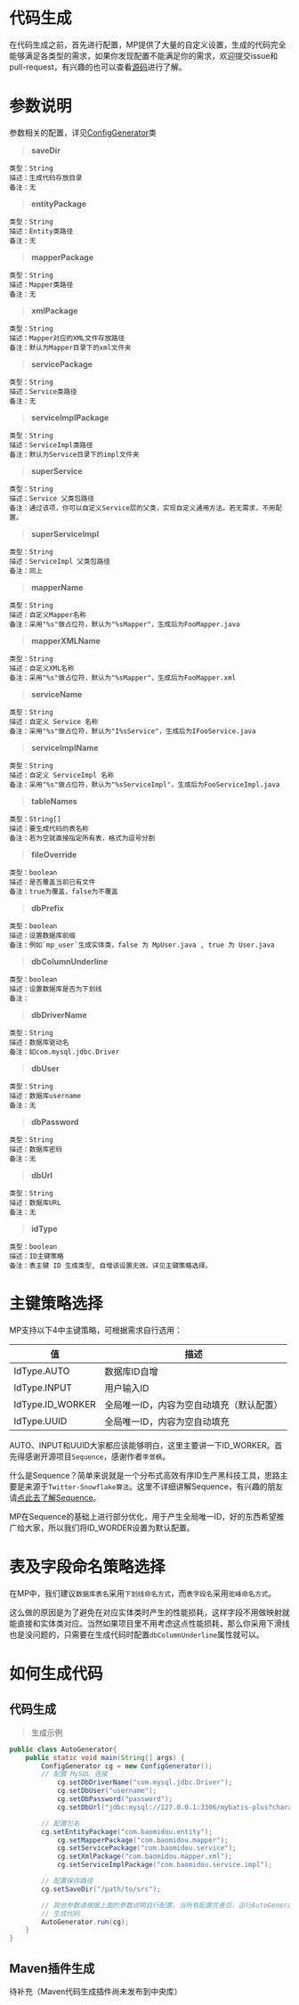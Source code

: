 # 代码生成

在代码生成之前，首先进行配置，MP提供了大量的自定义设置，生成的代码完全能够满足各类型的需求，如果你发现配置不能满足你的需求，欢迎提交issue和pull-request，有兴趣的也可以查看[源码](https://github.com/baomidou/mybatis-plus/tree/master/mybatis-plus/src/main/java/com/baomidou/mybatisplus/generator)进行了解。

# 参数说明

参数相关的配置，详见[ConfigGenerator](https://github.com/baomidou/mybatis-plus/blob/master/mybatis-plus/src/main/java/com/baomidou/mybatisplus/generator/ConfigGenerator.java)类

> **saveDir**

```
类型：String
描述：生成代码存放目录
备注：无
```

> **entityPackage**

```
类型：String
描述：Entity类路径
备注：无
```

> **mapperPackage**

```
类型：String
描述：Mapper类路径
备注：无
```

> **xmlPackage**

```
类型：String
描述：Mapper对应的XML文件存放路径
备注：默认为Mapper目录下的xml文件夹
```

> **servicePackage**

```
类型：String
描述：Service类路径
备注：无
```

> **serviceImplPackage**

```
类型：String
描述：ServiceImpl类路径
备注：默认为Service目录下的impl文件夹
```

> **superService**

```
类型：String
描述：Service 父类包路径
备注：通过该项，你可以自定义Service层的父类，实现自定义通用方法。若无需求，不用配置。
```

> **superServiceImpl**

```
类型：String
描述：ServiceImpl 父类包路径
备注：同上
```

> **mapperName**

```
类型：String
描述：自定义Mapper名称
备注：采用"%s"做占位符，默认为"%sMapper"，生成后为FooMapper.java
```

> **mapperXMLName**

```
类型：String
描述：自定义XML名称
备注：采用"%s"做占位符，默认为"%sMapper"，生成后为FooMapper.xml
```

> **serviceName**

```
类型：String
描述：自定义 Service 名称
备注：采用"%s"做占位符，默认为"I%sService"，生成后为IFooService.java
```

> **serviceImplName**

```
类型：String
描述：自定义 ServiceImpl 名称
备注：采用"%s"做占位符，默认为"%sServiceImpl"，生成后为FooServiceImpl.java
```

> **tableNames**

```
类型：String[]
描述：要生成代码的表名称
备注：若为空就直接指定所有表，格式为逗号分割
```

> **fileOverride**

```
类型：boolean
描述：是否覆盖当前已有文件
备注：true为覆盖，false为不覆盖
```

> **dbPrefix**

```
类型：boolean
描述：设置数据库前缀
备注：例如`mp_user`生成实体类，false 为 MpUser.java , true 为 User.java
```

> **dbColumnUnderline**

```
类型：boolean
描述：设置数据库是否为下划线
备注：
```

> **dbDriverName**

```
类型：String
描述：数据库驱动名
备注：如com.mysql.jdbc.Driver
```

> **dbUser**

```
类型：String
描述：数据库username
备注：无
```

> **dbPassword**

```
类型：String
描述：数据库密码
备注：无
```

> **dbUrl**

```
类型：String
描述：数据库URL
备注：无
```

> **idType**

```
类型：boolean
描述：ID主键策略
备注：表主键 ID 生成类型, 自增该设置无效。详见主键策略选择。
```

# 主键策略选择

MP支持以下4中主键策略，可根据需求自行选用：

值                | 描述
---------------- | ---------------------
IdType.AUTO      | 数据库ID自增
IdType.INPUT     | 用户输入ID
IdType.ID_WORKER | 全局唯一ID，内容为空自动填充（默认配置）
IdType.UUID      | 全局唯一ID，内容为空自动填充

AUTO、INPUT和UUID大家都应该能够明白，这里主要讲一下ID_WORKER。首先得感谢开源项目`Sequence`，感谢作者`李景枫`。

什么是Sequence？简单来说就是一个分布式高效有序ID生产黑科技工具，思路主要是来源于`Twitter-Snowflake算法`。这里不详细讲解Sequence，有兴趣的朋友请[点此去了解Sequence](http://git.oschina.net/yu120/sequence)。

MP在Sequence的基础上进行部分优化，用于产生全局唯一ID，好的东西希望推广给大家，所以我们将ID_WORDER设置为默认配置。

# 表及字段命名策略选择

在MP中，我们建议`数据库表名`采用`下划线命名方式`，而`表字段名`采用`驼峰命名方式`。

这么做的原因是为了避免在对应实体类时产生的性能损耗，这样字段不用做映射就能直接和实体类对应。当然如果项目里不用考虑这点性能损耗，那么你采用下滑线也是没问题的，只需要在生成代码时配置`dbColumnUnderline`属性就可以。

# 如何生成代码

## 代码生成

> 生成示例

```java
public class AutoGenerator{
    public static void main(String[] args) {
        ConfigGenerator cg = new ConfigGenerator();
        // 配置 MySQL 连接
    		cg.setDbDriverName("com.mysql.jdbc.Driver");
    		cg.setDbUser("username");
    		cg.setDbPassword("password");
    		cg.setDbUrl("jdbc:mysql://127.0.0.1:3306/mybatis-plus?characterEncoding=utf8");

        // 配置包名
        cg.setEntityPackage("com.baomidou.entity");
    		cg.setMapperPackage("com.baomidou.mapper");
    		cg.setServicePackage("com.baomidou.service");
    		cg.setXmlPackage("com.baomidou.mapper.xml");
    		cg.setServiceImplPackage("com.baomidou.service.impl");

        // 配置保存路径
        cg.setSaveDir("/path/to/src");

        // 其他参数请根据上面的参数说明自行配置，当所有配置完善后，运行AutoGenerator.run()方法生成Code
        // 生成代码
        AutoGenerator.run(cg);
    }
}
```

## Maven插件生成
待补充（Maven代码生成插件尚未发布到中央库）
